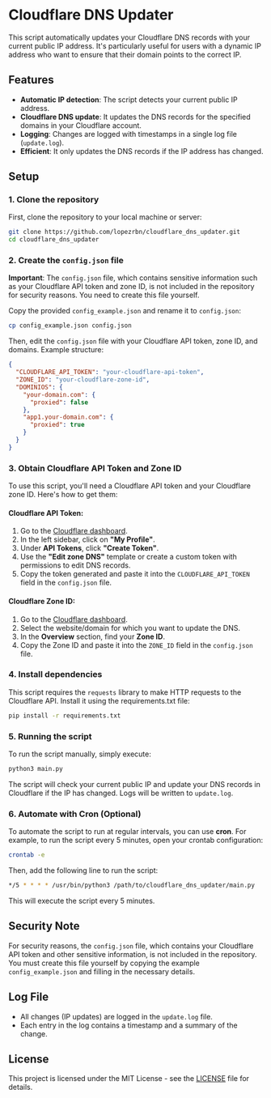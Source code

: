 
# Cloudflare DNS Updater

This script automatically updates your Cloudflare DNS records with your current public IP address. It's particularly useful for users with a dynamic IP address who want to ensure that their domain points to the correct IP.

## Features

- **Automatic IP detection**: The script detects your current public IP address.
- **Cloudflare DNS update**: It updates the DNS records for the specified domains in your Cloudflare account.
- **Logging**: Changes are logged with timestamps in a single log file (`update.log`).
- **Efficient**: It only updates the DNS records if the IP address has changed.

## Setup

### 1. Clone the repository

First, clone the repository to your local machine or server:

```bash
git clone https://github.com/lopezrbn/cloudflare_dns_updater.git
cd cloudflare_dns_updater
```

### 2. Create the `config.json` file

**Important**: The `config.json` file, which contains sensitive information such as your Cloudflare API token and zone ID, is not included in the repository for security reasons. You need to create this file yourself.

Copy the provided `config_example.json` and rename it to `config.json`:

```bash
cp config_example.json config.json
```

Then, edit the `config.json` file with your Cloudflare API token, zone ID, and domains. Example structure:

```json
{
  "CLOUDFLARE_API_TOKEN": "your-cloudflare-api-token",
  "ZONE_ID": "your-cloudflare-zone-id",
  "DOMINIOS": {
    "your-domain.com": {
      "proxied": false
    },
    "app1.your-domain.com": {
      "proxied": true
    }
  }
}
```

### 3. Obtain Cloudflare API Token and Zone ID

To use this script, you'll need a Cloudflare API token and your Cloudflare zone ID. Here's how to get them:

#### Cloudflare API Token:

1. Go to the [Cloudflare dashboard](https://dash.cloudflare.com/).
2. In the left sidebar, click on **"My Profile"**.
3. Under **API Tokens**, click **"Create Token"**.
4. Use the **"Edit zone DNS"** template or create a custom token with permissions to edit DNS records.
5. Copy the token generated and paste it into the `CLOUDFLARE_API_TOKEN` field in the `config.json` file.

#### Cloudflare Zone ID:

1. Go to the [Cloudflare dashboard](https://dash.cloudflare.com/).
2. Select the website/domain for which you want to update the DNS.
3. In the **Overview** section, find your **Zone ID**.
4. Copy the Zone ID and paste it into the `ZONE_ID` field in the `config.json` file.

### 4. Install dependencies

This script requires the `requests` library to make HTTP requests to the Cloudflare API. Install it using the requirements.txt file:

```bash
pip install -r requirements.txt
```

### 5. Running the script

To run the script manually, simply execute:

```bash
python3 main.py
```

The script will check your current public IP and update your DNS records in Cloudflare if the IP has changed. Logs will be written to `update.log`.

### 6. Automate with Cron (Optional)

To automate the script to run at regular intervals, you can use **cron**. For example, to run the script every 5 minutes, open your crontab configuration:

```bash
crontab -e
```

Then, add the following line to run the script:

```bash
*/5 * * * * /usr/bin/python3 /path/to/cloudflare_dns_updater/main.py
```

This will execute the script every 5 minutes.

## Security Note

For security reasons, the `config.json` file, which contains your Cloudflare API token and other sensitive information, is not included in the repository. You must create this file yourself by copying the example `config_example.json` and filling in the necessary details.

## Log File

- All changes (IP updates) are logged in the `update.log` file.
- Each entry in the log contains a timestamp and a summary of the change.

## License

This project is licensed under the MIT License - see the [LICENSE](LICENSE) file for details.
